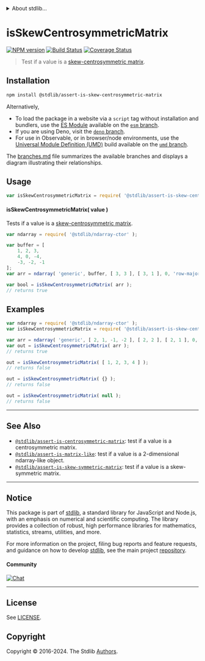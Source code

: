 <!--

@license Apache-2.0

Copyright (c) 2018 The Stdlib Authors.

Licensed under the Apache License, Version 2.0 (the "License");
you may not use this file except in compliance with the License.
You may obtain a copy of the License at

   http://www.apache.org/licenses/LICENSE-2.0

Unless required by applicable law or agreed to in writing, software
distributed under the License is distributed on an "AS IS" BASIS,
WITHOUT WARRANTIES OR CONDITIONS OF ANY KIND, either express or implied.
See the License for the specific language governing permissions and
limitations under the License.

-->


<details>
  <summary>
    About stdlib...
  </summary>
  <p>We believe in a future in which the web is a preferred environment for numerical computation. To help realize this future, we've built stdlib. stdlib is a standard library, with an emphasis on numerical and scientific computation, written in JavaScript (and C) for execution in browsers and in Node.js.</p>
  <p>The library is fully decomposable, being architected in such a way that you can swap out and mix and match APIs and functionality to cater to your exact preferences and use cases.</p>
  <p>When you use stdlib, you can be absolutely certain that you are using the most thorough, rigorous, well-written, studied, documented, tested, measured, and high-quality code out there.</p>
  <p>To join us in bringing numerical computing to the web, get started by checking us out on <a href="https://github.com/stdlib-js/stdlib">GitHub</a>, and please consider <a href="https://opencollective.com/stdlib">financially supporting stdlib</a>. We greatly appreciate your continued support!</p>
</details>

# isSkewCentrosymmetricMatrix

[![NPM version][npm-image]][npm-url] [![Build Status][test-image]][test-url] [![Coverage Status][coverage-image]][coverage-url] <!-- [![dependencies][dependencies-image]][dependencies-url] -->

> Test if a value is a [skew-centrosymmetric matrix][centrosymmetric-matrix].

<section class="installation">

## Installation

```bash
npm install @stdlib/assert-is-skew-centrosymmetric-matrix
```

Alternatively,

-   To load the package in a website via a `script` tag without installation and bundlers, use the [ES Module][es-module] available on the [`esm` branch][esm-url].
-   If you are using Deno, visit the [`deno` branch][deno-url].
-   For use in Observable, or in browser/node environments, use the [Universal Module Definition (UMD)][umd] build available on the [`umd` branch][umd-url].

The [branches.md][branches-url] file summarizes the available branches and displays a diagram illustrating their relationships.

</section>

<section class="usage">

## Usage

<!-- eslint-disable id-length -->

```javascript
var isSkewCentrosymmetricMatrix = require( '@stdlib/assert-is-skew-centrosymmetric-matrix' );
```

#### isSkewCentrosymmetricMatrix( value )

Tests if a value is a [skew-centrosymmetric matrix][centrosymmetric-matrix].

<!-- eslint-disable id-length -->

<!-- eslint-disable array-element-newline -->

```javascript
var ndarray = require( '@stdlib/ndarray-ctor' );

var buffer = [
    1, 2, 3,
    4, 0, -4,
    -3, -2, -1
];
var arr = ndarray( 'generic', buffer, [ 3, 3 ], [ 3, 1 ], 0, 'row-major' );

var bool = isSkewCentrosymmetricMatrix( arr );
// returns true
```

</section>

<!-- /.usage -->

<section class="examples">

## Examples

<!-- eslint no-undef: "error" -->

<!-- eslint-disable id-length -->

```javascript
var ndarray = require( '@stdlib/ndarray-ctor' );
var isSkewCentrosymmetricMatrix = require( '@stdlib/assert-is-skew-centrosymmetric-matrix' );

var arr = ndarray( 'generic', [ 2, 1, -1, -2 ], [ 2, 2 ], [ 2, 1 ], 0, 'row-major' );
var out = isSkewCentrosymmetricMatrix( arr );
// returns true

out = isSkewCentrosymmetricMatrix( [ 1, 2, 3, 4 ] );
// returns false

out = isSkewCentrosymmetricMatrix( {} );
// returns false

out = isSkewCentrosymmetricMatrix( null );
// returns false
```

</section>

<!-- /.examples -->

<!-- Section for related `stdlib` packages. Do not manually edit this section, as it is automatically populated. -->

<section class="related">

* * *

## See Also

-   <span class="package-name">[`@stdlib/assert-is-centrosymmetric-matrix`][@stdlib/assert/is-centrosymmetric-matrix]</span><span class="delimiter">: </span><span class="description">test if a value is a centrosymmetric matrix.</span>
-   <span class="package-name">[`@stdlib/assert-is-matrix-like`][@stdlib/assert/is-matrix-like]</span><span class="delimiter">: </span><span class="description">test if a value is a 2-dimensional ndarray-like object.</span>
-   <span class="package-name">[`@stdlib/assert-is-skew-symmetric-matrix`][@stdlib/assert/is-skew-symmetric-matrix]</span><span class="delimiter">: </span><span class="description">test if a value is a skew-symmetric matrix.</span>

</section>

<!-- /.related -->

<!-- Section for all links. Make sure to keep an empty line after the `section` element and another before the `/section` close. -->


<section class="main-repo" >

* * *

## Notice

This package is part of [stdlib][stdlib], a standard library for JavaScript and Node.js, with an emphasis on numerical and scientific computing. The library provides a collection of robust, high performance libraries for mathematics, statistics, streams, utilities, and more.

For more information on the project, filing bug reports and feature requests, and guidance on how to develop [stdlib][stdlib], see the main project [repository][stdlib].

#### Community

[![Chat][chat-image]][chat-url]

---

## License

See [LICENSE][stdlib-license].


## Copyright

Copyright &copy; 2016-2024. The Stdlib [Authors][stdlib-authors].

</section>

<!-- /.stdlib -->

<!-- Section for all links. Make sure to keep an empty line after the `section` element and another before the `/section` close. -->

<section class="links">

[npm-image]: http://img.shields.io/npm/v/@stdlib/assert-is-skew-centrosymmetric-matrix.svg
[npm-url]: https://npmjs.org/package/@stdlib/assert-is-skew-centrosymmetric-matrix

[test-image]: https://github.com/stdlib-js/assert-is-skew-centrosymmetric-matrix/actions/workflows/test.yml/badge.svg?branch=main
[test-url]: https://github.com/stdlib-js/assert-is-skew-centrosymmetric-matrix/actions/workflows/test.yml?query=branch:main

[coverage-image]: https://img.shields.io/codecov/c/github/stdlib-js/assert-is-skew-centrosymmetric-matrix/main.svg
[coverage-url]: https://codecov.io/github/stdlib-js/assert-is-skew-centrosymmetric-matrix?branch=main

<!--

[dependencies-image]: https://img.shields.io/david/stdlib-js/assert-is-skew-centrosymmetric-matrix.svg
[dependencies-url]: https://david-dm.org/stdlib-js/assert-is-skew-centrosymmetric-matrix/main

-->

[chat-image]: https://img.shields.io/gitter/room/stdlib-js/stdlib.svg
[chat-url]: https://app.gitter.im/#/room/#stdlib-js_stdlib:gitter.im

[stdlib]: https://github.com/stdlib-js/stdlib

[stdlib-authors]: https://github.com/stdlib-js/stdlib/graphs/contributors

[umd]: https://github.com/umdjs/umd
[es-module]: https://developer.mozilla.org/en-US/docs/Web/JavaScript/Guide/Modules

[deno-url]: https://github.com/stdlib-js/assert-is-skew-centrosymmetric-matrix/tree/deno
[umd-url]: https://github.com/stdlib-js/assert-is-skew-centrosymmetric-matrix/tree/umd
[esm-url]: https://github.com/stdlib-js/assert-is-skew-centrosymmetric-matrix/tree/esm
[branches-url]: https://github.com/stdlib-js/assert-is-skew-centrosymmetric-matrix/blob/main/branches.md

[stdlib-license]: https://raw.githubusercontent.com/stdlib-js/assert-is-skew-centrosymmetric-matrix/main/LICENSE

[centrosymmetric-matrix]: https://en.wikipedia.org/wiki/Centrosymmetric_matrix

<!-- <related-links> -->

[@stdlib/assert/is-centrosymmetric-matrix]: https://github.com/stdlib-js/assert-is-centrosymmetric-matrix

[@stdlib/assert/is-matrix-like]: https://github.com/stdlib-js/assert-is-matrix-like

[@stdlib/assert/is-skew-symmetric-matrix]: https://github.com/stdlib-js/assert-is-skew-symmetric-matrix

<!-- </related-links> -->

</section>

<!-- /.links -->
